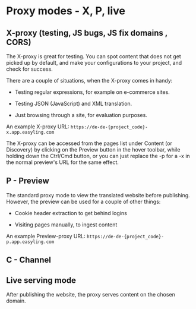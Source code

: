 # Proxy modes - X, P, live

## X-proxy (testing, JS bugs, JS fix domains , CORS)

The X-proxy is great for testing. You can spot content that does not
get picked up by default, and make your configurations to your
project, and check for success.

There are a couple of situations, when the X-proxy comes in handy:

* Testing regular expressions, for example on e-commerce sites.

* Testing JSON (JavaScript) and XML translation.

* Just browsing through a site, for evaluation purposes.

An example X-proxy URL:
`https://de-de-{project_code}-x.app.easyling.com`

The X-proxy can be accessed from the pages list under Content (or
Discovery) by clicking on the Preview button in the hover toolbar,
while holding down the Ctrl/Cmd button, or you can just replace the -p
for a -x in the normal preview's URL for the same effect.

## P - Preview

The standard proxy mode to view the translated website before
publishing. However, the preview can be used for a couple of other
things:

* Cookie header extraction to get behind logins

* Visiting pages manually, to ingest content

An example Preview-proxy URL: `https://de-de-{project_code}-p.app.easyling.com`

## C - Channel

## Live serving mode

After publishing the website, the proxy serves content on the chosen
domain.
